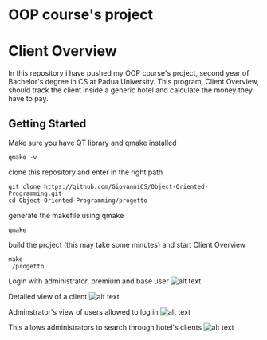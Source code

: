 # OOP course's project
# Client Overview
In this repository i have pushed my OOP course's project, second year of Bachelor's degree in CS at Padua University. 
This program, Client Overview, should track the client inside a generic hotel and calculate the money they have to pay.
## Getting Started
Make sure you have QT library and qmake installed
```
qmake -v
```
clone this repository and enter in the right path
```
git clone https://github.com/GiovanniCS/Object-Oriented-Programming.git
cd Object-Oriented-Programming/progetto
```
generate the makefile using qmake
```
qmake
```
build the project (this may take some minutes) and start Client Overview
```
make
./progetto
```
Login with administrator, premium and base user
![alt text](https://user-images.githubusercontent.com/25981629/37532517-87566d76-293f-11e8-82e6-738fc072079b.png)

Detailed view of a client
![alt text](https://user-images.githubusercontent.com/25981629/37532514-872b6400-293f-11e8-8e05-7dfcd77b5f46.png)

Adminstrator's view of users allowed to log in
![alt text](https://user-images.githubusercontent.com/25981629/37532510-86fee11e-293f-11e8-8bfa-7996ccc659f6.png)

This allows administrators to search through hotel's clients
![alt text](https://user-images.githubusercontent.com/25981629/37532509-86d31e80-293f-11e8-948c-c4c29ca8e9ce.png)
